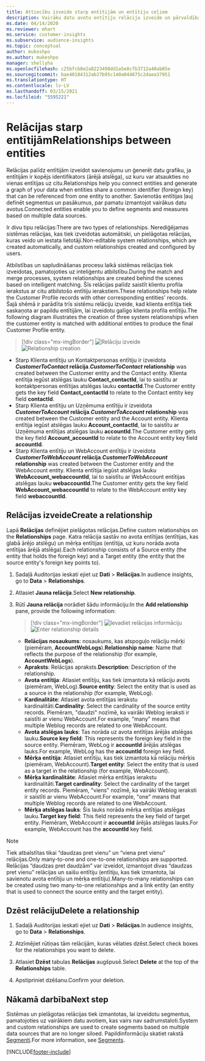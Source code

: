```yaml
---
title: Attiecību izveide starp entītijām un entītiju ceļiem
description: Vairāku datu avotu entītiju relāciju izveide un pārvaldība.
ms.date: 04/14/2020
ms.reviewer: mhart
ms.service: customer-insights
ms.subservice: audience-insights
ms.topic: conceptual
author: mukeshpo
ms.author: mukeshpo
manager: shellyha
ms.openlocfilehash: c25bfcb8e2a8223498dd1a5e8cfb3712a40ab85e
ms.sourcegitcommit: bae40184312ab27b95c140a044875c2daea37951
ms.translationtype: HT
ms.contentlocale: lv-LV
ms.lasthandoff: 03/15/2021
ms.locfileid: "5595221"
---
```

# <a name="relationships-between-entities"></a><span data-ttu-id="c8464-103">Relācijas starp entītijām</span><span class="sxs-lookup"><span data-stu-id="c8464-103">Relationships between entities</span></span>

<span data-ttu-id="c8464-104">Relācijas palīdz entītijām izveidot savienojumu un ģenerēt datu grafiku, ja entītijām ir kopējs identifikators (ārējā atslēga), uz kuru var atsaukties no vienas entītijas uz citu.</span><span class="sxs-lookup"><span data-stu-id="c8464-104">Relationships help you connect entities and generate a graph of your data when entities share a common identifier (foreign key) that can be referenced from one entity to another.</span></span> <span data-ttu-id="c8464-105">Savienotās entītijas ļauj definēt segmentus un pasākumus, par pamatu izmantojot vairākus datu avotus.</span><span class="sxs-lookup"><span data-stu-id="c8464-105">Connected entities enable you to define segments and measures based on multiple data sources.</span></span>

<span data-ttu-id="c8464-106">Ir divu tipu relācijas:</span><span class="sxs-lookup"><span data-stu-id="c8464-106">There are two types of relationships.</span></span> <span data-ttu-id="c8464-107">Nerediģējamas sistēmas relācijas, kas tiek izveidotas automātiski, un pielāgotas relācijas, kuras veido un iestata lietotāji.</span><span class="sxs-lookup"><span data-stu-id="c8464-107">Non-editable system relationships, which are created automatically, and custom relationships created and configured by users.</span></span>

<span data-ttu-id="c8464-108">Atbilstības un sapludināšanas procesu laikā sistēmas relācijas tiek izveidotas, pamatojoties uz inteliģentu atbilstību.</span><span class="sxs-lookup"><span data-stu-id="c8464-108">During the match and merge processes, system relationships are created behind the scenes based on intelligent matching.</span></span> <span data-ttu-id="c8464-109">Šīs relācijas palīdz saistīt klientu profila ierakstus ar citu atbilstošo entītiju ierakstiem.</span><span class="sxs-lookup"><span data-stu-id="c8464-109">These relationships help relate the Customer Profile records with other corresponding entities' records.</span></span> <span data-ttu-id="c8464-110">Šajā shēmā ir parādīta trīs sistēmu relāciju izveide, kad klienta entītija tiek saskaņota ar papildu entītijām, lai izveidotu galīgo klienta profila entītiju.</span><span class="sxs-lookup"><span data-stu-id="c8464-110">The following diagram illustrates the creation of three system relationships when the customer entity is matched with additional entities to produce the final Customer Profile entity.</span></span>

> [!div class="mx-imgBorder"]
> <span data-ttu-id="c8464-111">![Relāciju izveide](media/relationships-entities-merge.png "Relāciju izveide")</span><span class="sxs-lookup"><span data-stu-id="c8464-111">![Relationship creation](media/relationships-entities-merge.png "Relationship creation")</span></span>

- <span data-ttu-id="c8464-112">Starp Klienta entītiju un Kontaktpersonas entītiju ir izveidota ***CustomerToContact* relācija**.</span><span class="sxs-lookup"><span data-stu-id="c8464-112">***CustomerToContact* relationship** was created between the Customer entity and the Contact entity.</span></span> <span data-ttu-id="c8464-113">Klienta entītija iegūst atslēgas lauku **Contact_contactId**, lai to saistītu ar kontaktpersonas entītijas atslēgas lauku **contactId**.</span><span class="sxs-lookup"><span data-stu-id="c8464-113">The Customer entity gets the key field **Contact_contactId** to relate to the Contact entity key field **contactId**.</span></span>
- <span data-ttu-id="c8464-114">Starp Klienta entītiju un Uzņēmuma entītiju ir izveidota ***CustomerToAccount* relācija**.</span><span class="sxs-lookup"><span data-stu-id="c8464-114">***CustomerToAccount* relationship** was created between the Customer entity and the Account entity.</span></span> <span data-ttu-id="c8464-115">Klienta entītija iegūst atslēgas lauku **Account_contactId**, lai to saistītu ar Uzņēmuma entītijas atslēgas lauku **accountId**.</span><span class="sxs-lookup"><span data-stu-id="c8464-115">The Customer entity gets the key field **Account_accountId** to relate to the Account entity key field **accountId**.</span></span>
- <span data-ttu-id="c8464-116">Starp Klienta entītiju un WebAccount entītiju ir izveidota ***CustomerToWebAccount* relācija**.</span><span class="sxs-lookup"><span data-stu-id="c8464-116">***CustomerToWebAccount* relationship** was created between the Customer entity and the WebAccount entity.</span></span> <span data-ttu-id="c8464-117">Klienta entītija iegūst atslēgas lauku **WebAccount_webaccountId**, lai to saistītu ar WebAccount entītijas atslēgas lauku **webaccountId**.</span><span class="sxs-lookup"><span data-stu-id="c8464-117">The Customer entity gets the key field **WebAccount_webaccountId** to relate to the WebAccount entity key field **webaccountId**.</span></span>

## <a name="create-a-relationship"></a><span data-ttu-id="c8464-118">Relācijas izveide</span><span class="sxs-lookup"><span data-stu-id="c8464-118">Create a relationship</span></span>

<span data-ttu-id="c8464-119">Lapā **Relācijas** definējiet pielāgotas relācijas.</span><span class="sxs-lookup"><span data-stu-id="c8464-119">Define custom relationships on the **Relationships** page.</span></span> <span data-ttu-id="c8464-120">Katra relācija sastāv no avota entītijas (entītijas, kas glabā ārējo atslēgu) un mērķa entītijas (entītija, uz kuru norāda avota entītijas ārējā atslēga).</span><span class="sxs-lookup"><span data-stu-id="c8464-120">Each relationship consists of a Source entity (the entity that holds the foreign key) and a Target entity (the entity that the source entity's foreign key points to).</span></span>

1. <span data-ttu-id="c8464-121">Sadaļā Auditorijas ieskati ejiet uz **Dati** > **Relācijas**.</span><span class="sxs-lookup"><span data-stu-id="c8464-121">In audience insights, go to **Data** > **Relationships**.</span></span>

2. <span data-ttu-id="c8464-122">Atlasiet **Jauna relācija**.</span><span class="sxs-lookup"><span data-stu-id="c8464-122">Select **New relationship**.</span></span>

3. <span data-ttu-id="c8464-123">Rūtī **Jauna relācija** norādiet šādu informāciju:</span><span class="sxs-lookup"><span data-stu-id="c8464-123">In the **Add relationship** pane, provide the following information:</span></span>

   > [!div class="mx-imgBorder"]
   > <span data-ttu-id="c8464-124">![Ievadiet relācijas informāciju](media/relationships-add.png "Ievadiet relācijas informāciju")</span><span class="sxs-lookup"><span data-stu-id="c8464-124">![Enter relationship details](media/relationships-add.png "Enter relationship details")</span></span>

   - <span data-ttu-id="c8464-125">**Relācijas nosaukums**: nosaukums, kas atspoguļo relāciju mērķi (piemēram, **AccountWebLogs**).</span><span class="sxs-lookup"><span data-stu-id="c8464-125">**Relationship name**: Name that reflects the purpose of the relationship (for example, **AccountWebLogs**).</span></span>
   - <span data-ttu-id="c8464-126">**Apraksts**: Relācijas apraksts.</span><span class="sxs-lookup"><span data-stu-id="c8464-126">**Description**: Description of the relationship.</span></span>
   - <span data-ttu-id="c8464-127">**Avota entītija**: Atlasiet entītiju, kas tiek izmantota kā relāciju avots (piemēram, WebLog).</span><span class="sxs-lookup"><span data-stu-id="c8464-127">**Source entity**: Select the entity that is used as a source in the relationship (for example, WebLog).</span></span>
   - <span data-ttu-id="c8464-128">**Kardinalitāte**: Atlasiet avota entītijas ierakstu kardinalitāti.</span><span class="sxs-lookup"><span data-stu-id="c8464-128">**Cardinality**: Select the cardinality of the source entity records.</span></span> <span data-ttu-id="c8464-129">Piemēram, "daudzi" nozīmē, ka vairāki Weblog ieraksti ir saistīti ar vienu WebAccount.</span><span class="sxs-lookup"><span data-stu-id="c8464-129">For example, "many" means that multiple Weblog records are related to one WebAccount.</span></span>
   - <span data-ttu-id="c8464-130">**Avota atslēgas lauks**: Tas norāda uz avota entītijas ārējās atslēgas lauku.</span><span class="sxs-lookup"><span data-stu-id="c8464-130">**Source key field**: This represents the foreign key field in the source entity.</span></span> <span data-ttu-id="c8464-131">Piemēram, WebLog ir **accountId** ārējās atslēgas lauks.</span><span class="sxs-lookup"><span data-stu-id="c8464-131">For example, WebLog has the **accountId** foreign key field.</span></span>
   - <span data-ttu-id="c8464-132">**Mērķa entītija**: Atlasiet entītiju, kas tiek izmantota kā relāciju mērķis (piemēram, WebAccount).</span><span class="sxs-lookup"><span data-stu-id="c8464-132">**Target entity**: Select the entity that is used as a target in the relationship (for example, WebAccount).</span></span>
   - <span data-ttu-id="c8464-133">**Mērķa kardinalitāte**: Atlasiet mērķa entītijas ierakstu kardinalitāti.</span><span class="sxs-lookup"><span data-stu-id="c8464-133">**Target cardinality**: Select the cardinality of the target entity records.</span></span> <span data-ttu-id="c8464-134">Piemēram, "viens" nozīmē, ka vairāki Weblog ieraksti ir saistīti ar vienu WebAccount.</span><span class="sxs-lookup"><span data-stu-id="c8464-134">For example, "one" means that multiple Weblog records are related to one WebAccount.</span></span>
   - <span data-ttu-id="c8464-135">**Mērķa atslēgas lauks**: Šis lauks norāda mērķa entītijas atslēgas lauku.</span><span class="sxs-lookup"><span data-stu-id="c8464-135">**Target key field**: This field represents the key field of target entity.</span></span> <span data-ttu-id="c8464-136">Piemēram, WebAccount ir **accountId** ārējās atslēgas lauks.</span><span class="sxs-lookup"><span data-stu-id="c8464-136">For example, WebAccount has the **accountId** key field.</span></span>

> [!NOTE]
> <span data-ttu-id="c8464-137">Tiek atbalstītas tikai “daudzas pret vienu” un “viena pret vienu” relācijas.</span><span class="sxs-lookup"><span data-stu-id="c8464-137">Only many-to-one and one-to-one relationships are supported.</span></span> <span data-ttu-id="c8464-138">Relācijas “daudzas pret daudzām” var izveidot, izmantojot divas “daudzas pret vienu” relācijas un saišu entītiju (entītiju, kas tiek izmantota, lai savienotu avota entītiju un mērķa entītiju).</span><span class="sxs-lookup"><span data-stu-id="c8464-138">Many-to-many relationships can be created using two many-to-one relationships and a link entity (an entity that is used to connect the source entity and the target entity).</span></span>

## <a name="delete-a-relationship"></a><span data-ttu-id="c8464-139">Dzēst relāciju</span><span class="sxs-lookup"><span data-stu-id="c8464-139">Delete a relationship</span></span>

1. <span data-ttu-id="c8464-140">Sadaļā Auditorijas ieskati ejiet uz **Dati** > **Relācijas**.</span><span class="sxs-lookup"><span data-stu-id="c8464-140">In audience insights, go to **Data** > **Relationships**.</span></span>

2. <span data-ttu-id="c8464-141">Atzīmējiet rūtiņas tām relācijām, kuras vēlaties dzēst.</span><span class="sxs-lookup"><span data-stu-id="c8464-141">Select check boxes for the relationships you want to delete.</span></span>

3. <span data-ttu-id="c8464-142">Atlasiet **Dzēst** tabulas **Relācijas** augšpusē.</span><span class="sxs-lookup"><span data-stu-id="c8464-142">Select **Delete** at the top of the **Relationships** table.</span></span>

4. <span data-ttu-id="c8464-143">Apstipriniet dzēšanu.</span><span class="sxs-lookup"><span data-stu-id="c8464-143">Confirm your deletion.</span></span>

## <a name="next-step"></a><span data-ttu-id="c8464-144">Nākamā darbība</span><span class="sxs-lookup"><span data-stu-id="c8464-144">Next step</span></span>

<span data-ttu-id="c8464-145">Sistēmas un pielāgotas relācijas tiek izmantotas, lai izveidotu segmentus, pamatojoties uz vairākiem datu avotiem, kas vairs nav sadrumstaloti.</span><span class="sxs-lookup"><span data-stu-id="c8464-145">System and custom relationships are used to create segments based on multiple data sources that are no longer siloed.</span></span> <span data-ttu-id="c8464-146">Papildinformāciju skatiet rakstā [Segmenti](segments.md).</span><span class="sxs-lookup"><span data-stu-id="c8464-146">For more information, see [Segments](segments.md).</span></span>


[!INCLUDE[footer-include](../includes/footer-banner.md)]